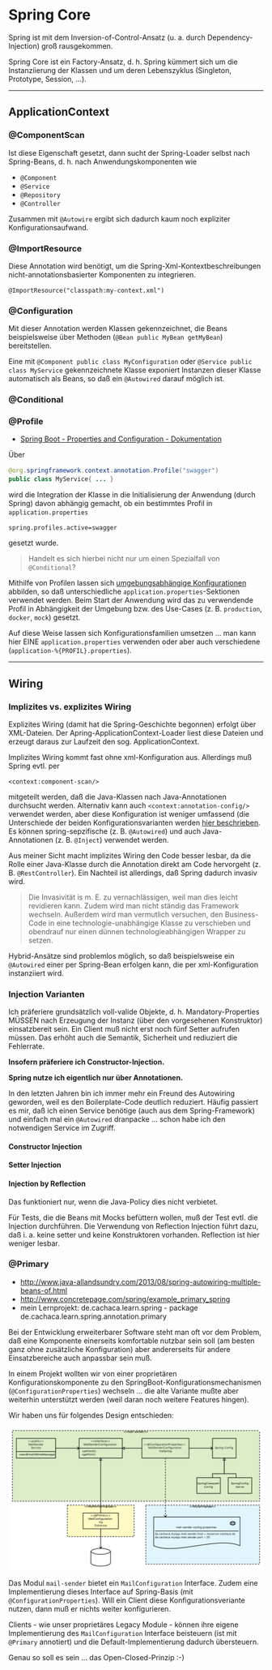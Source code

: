 # Spring Core

Spring ist mit dem Inversion-of-Control-Ansatz (u. a. durch Dependency-Injection) groß rausgekommen.

Spring Core ist ein Factory-Ansatz, d. h. Spring kümmert sich um die Instanziierung der Klassen und um deren Lebenszyklus (Singleton, Prototype, Session, ...).

---

## ApplicationContext

### @ComponentScan

Ist diese Eigenschaft gesetzt, dann sucht der Spring-Loader selbst nach Spring-Beans, d. h. nach Anwendungskomponenten wie

* ``@Component``
* ``@Service``
* ``@Repository``
* ``@Controller``

Zusammen mit ``@Autowire`` ergibt sich dadurch kaum noch expliziter Konfigurationsaufwand.

### @ImportResource

Diese Annotation wird benötigt, um die Spring-Xml-Kontextbeschreibungen nicht-annotationsbasierter Komponenten zu integrieren.

    @ImportResource("classpath:my-context.xml")

### @Configuration

Mit dieser Annotation werden Klassen gekennzeichnet, die Beans beispielsweise über Methoden (``@Bean public MyBean getMyBean``) bereitstellen.

Eine mit ``@Component public class MyConfiguration`` oder ``@Service public class MyService`` gekennzeichnete Klasse exponiert Instanzen dieser Klasse automatisch als Beans, so daß ein ``@Autowired`` darauf möglich ist.

### @Conditional

### @Profile

* [Spring Boot - Properties and Configuration - Dokumentation](https://docs.spring.io/spring-boot/docs/current/reference/html/howto-properties-and-configuration.html)

Über

```java
@org.springframework.context.annotation.Profile("swagger")
public class MyService{ ... }
```

wird die Integration der Klasse in die Initialisierung der Anwendung (durch Spring) davon abhängig gemacht, ob ein bestimmtes Profil in ``application.properties``

```properties
spring.profiles.active=swagger
```

gesetzt wurde.

> Handelt es sich hierbei nicht nur um einen Spezialfall von ``@Conditional``?

Mithilfe von Profilen lassen sich [umgebungsabhängige Konfigurationen](https://docs.spring.io/spring-boot/docs/current/reference/html/howto-properties-and-configuration.html#howto-change-configuration-depending-on-the-environment) abbilden, so daß unterschiedliche `application.properties`-Sektionen verwendet werden. Beim Start der Anwendung wird das zu verwendende Profil in Abhängigkeit der Umgebung bzw. des Use-Cases (z. B. `production`, `docker`, `mock`) gesetzt.

Auf diese Weise lassen sich Konfigurationsfamilien umsetzen ... man kann hier EINE `application.properties` verwenden oder aber auch verschiedene (`application-%{PROFIL}.properties`).

---

## Wiring

### Implizites vs. explizites Wiring

Explizites Wiring (damit hat die Spring-Geschichte begonnen) erfolgt über XML-Dateien. Der Apring-ApplicationContext-Loader liest diese Dateien und erzeugt daraus zur Laufzeit den sog. ApplicationContext.

Implizites Wiring kommt fast ohne xml-Konfiguration aus. Allerdings muß Spring evtl. per

    <context:component-scan/>

mitgeteilt werden, daß die Java-Klassen nach Java-Annotationen durchsucht werden. Alternativ kann auch ``<context:annotation-config/>`` verwendet werden, aber diese Konfiguration ist weniger umfassend (die Unterschiede der beiden Konfigurationsvarianten werden [hier beschrieben]((http://stackoverflow.com/questions/7414794/difference-between-contextannotation-config-vs-contextcomponent-scan)). Es können spring-sepzifische (z. B. ``@Autowired``) und auch Java-Annotationen (z. B. ``@Inject``) verwendet werden.

Aus meiner Sicht macht implizites Wiring den Code besser lesbar, da die Rolle einer Java-Klasse durch die Annotation direkt am Code hervorgeht (z. B. ``@RestController``). Ein Nachteil ist allerdings, daß  Spring dadurch invasiv wird.

> Die Invasivität is m. E. zu vernachlässigen, weil man dies leicht revidieren kann. Zudem wird man nicht ständig das Framework wechseln. Außerdem wird man vermutlich versuchen, den Business-Code in eine technologie-unabhängige Klasse zu verschieben und obendrauf nur einen dünnen technologieabhängigen Wrapper zu setzen.

Hybrid-Ansätze sind problemlos möglich, so daß beispielsweise ein ``@Autowired`` einer per Spring-Bean erfolgen kann, die per xml-Konfiguration instanziiert wird.

### Injection Varianten

Ich präferiere grundsätzlich voll-valide Objekte, d. h. Mandatory-Properties MÜSSEN nach Erzeugung der Instanz (über den vorgesehenen Konstruktor) einsatzbereit sein. Ein Client muß nicht erst noch fünf Setter aufrufen müssen. Das erhöht auch die Semantik, Sicherheit und rediuziert die Fehlerrate.

**Insofern präferiere ich Constructor-Injection.**

**Spring nutze ich eigentlich nur über Annotationen.**

In den letzten Jahren bin ich immer mehr ein Freund des Autowiring geworden, weil es den Boilerplate-Code deutlich reduziert. Häufig passiert es mir, daß ich einen Service benötige (auch aus dem Spring-Framework) und einfach mal ein ``@Autowired`` dranpacke ... schon habe ich den notwendigen Service im Zugriff.

#### Constructor Injection

#### Setter Injection

#### Injection by Reflection

Das funktioniert nur, wenn die Java-Policy dies nicht verbietet.

Für Tests, die die Beans mit Mocks befüttern wollen, muß der Test evtl. die Injection durchführen. Die Verwendung von Reflection Injection führt dazu, daß i. a. keine setter und keine Konstruktoren vorhanden. Reflection ist hier weniger lesbar.

### @Primary

* http://www.java-allandsundry.com/2013/08/spring-autowiring-multiple-beans-of.html
* http://www.concretepage.com/spring/example_primary_spring
* mein Lernprojekt: de.cachaca.learn.spring - package de.cachaca.learn.spring.annotation.primary

Bei der Entwicklung erweiterbarer Software steht man oft vor dem Problem, daß eine Komponente einerseits komfortable nutzbar sein soll (am besten ganz ohne zusätzliche Konfiguration) aber andererseits für andere Einsatzbereiche auch anpassbar sein muß.

In einem Projekt wollten wir von einer proprietären Konfigurationskomponente zu den SpringBoot-Konfigurationsmechanismen (``@ConfigurationProperties``) wechseln ... die alte Variante mußte aber weiterhin unterstützt werden (weil daran noch weitere Features hingen).

Wir haben uns für folgendes Design entschieden:

![Spring @Primary im Einsatz](images/springPrimary.png)

Das Modul ``mail-sender`` bietet ein ``MailConfiguration`` Interface. Zudem eine Implementierung dieses Interface auf Spring-Basis (mit ``@ConfigurationProperties``). Will ein Client diese Konfigurationsveriante nutzen, dann muß er nichts weiter konfigurieren.

Clients - wie unser proprietäres Legacy Module - können ihre eigene Implementierung des ``MailConfiguration`` Interface beisteuern (ist mit ``@Primary`` annotiert) und die Default-Implementierung dadurch übersteuern.

Genau so soll es sein ... das Open-Closed-Prinzip :-)